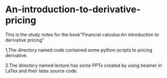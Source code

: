 # An-introduction-to-derivative-pricing
This is the study notes for the book"Financial calculus:An introduction to derivative pricing"

1,The directory named code contained some python scripts to pricing derivative.

2.The directory named lecture has some PPTs created by using beamer in LaTex and their latex source code.
